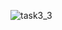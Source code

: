 ![task3_3](https://github.com/SwanyCastle/oz_be_class/assets/49240318/6951ca1a-2b46-4351-bf8e-f3f6e1a8b27b)
